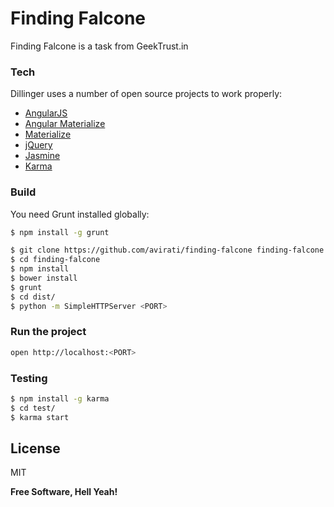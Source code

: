 # Finding Falcone

Finding Falcone is a task from GeekTrust.in

### Tech

Dillinger uses a number of open source projects to work properly:

* [AngularJS]
* [Angular Materialize]
* [Materialize]
* [jQuery]
* [Jasmine]
* [Karma]


### Build

You need Grunt installed globally:

```sh
$ npm install -g grunt
```

```sh
$ git clone https://github.com/avirati/finding-falcone finding-falcone
$ cd finding-falcone
$ npm install
$ bower install
$ grunt
$ cd dist/
$ python -m SimpleHTTPServer <PORT>
```

### Run the project

```sh
open http://localhost:<PORT>
```

### Testing

```sh
$ npm install -g karma
$ cd test/
$ karma start
```

License
----

MIT


**Free Software, Hell Yeah!**


[//]: # (These are reference links used in the body of this note and get stripped out when the markdown processor does its job. There is no need to format nicely because it shouldn't be seen. Thanks SO - http://stackoverflow.com/questions/4823468/store-comments-in-markdown-syntax)


   [AngularJS]: https://angularjs.org/
   [Angular Materialize]: https://github.com/krescruz/angular-materialize
   [Materialize]: http://materializecss.com
   [jQuery]: https://jquery.com/
   [Jasmine]: http://jasmine.github.io/
   [Karma]: https://karma-runner.github.io/0.13/index.html